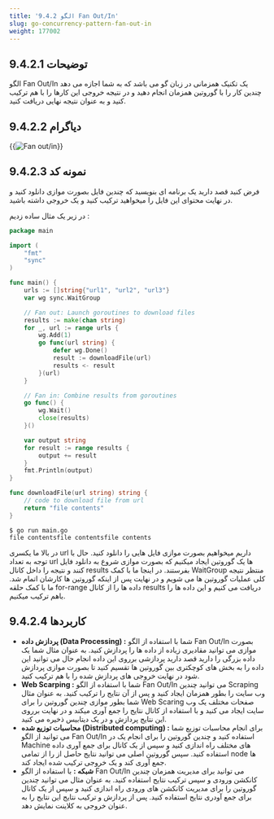 ```yaml
---
title: '9.4.2 الگو Fan Out/In'
slug: go-concurrency-pattern-fan-out-in
weight: 177002
---
```


## 9.4.2.1 توضیحات

الگو Fan Out/In یک تکنیک همزمانی در زبان گو می باشد که به شما اجازه می دهد چندین کار را با گوروتین همزمان انجام دهید و در نتیجه خروجی این کارها را با هم ترکیب کنید و به عنوان نتیجه نهایی دریافت کنید.


## 9.4.2.2 دیاگرام

{{<img url="#" image="../../assets/img/content/chapter9/concurrent/1.png" alt="Fan out/in">}}

## 9.4.2.3 نمونه کد

فرض کنید قصد دارید یک برنامه ای بنویسید که چندین فایل بصورت موازی دانلود کنید و در نهایت محتوای این فایل را میخواهید ترکیب کنید و یک خروجی داشته باشید.

در زیر یک مثال ساده زدیم :

```go
package main

import (
	"fmt"
	"sync"
)

func main() {
	urls := []string{"url1", "url2", "url3"}
	var wg sync.WaitGroup

	// Fan out: Launch goroutines to download files
	results := make(chan string)
	for _, url := range urls {
		wg.Add(1)
		go func(url string) {
			defer wg.Done()
			result := downloadFile(url)
			results <- result
		}(url)
	}

	// Fan in: Combine results from goroutines
	go func() {
		wg.Wait()
		close(results)
	}()

	var output string
	for result := range results {
		output += result
	}
	fmt.Println(output)
}

func downloadFile(url string) string {
	// code to download file from url
	return "file contents"
}
```

```shell
$ go run main.go
file contentsfile contentsfile contents
```

در بالا ما یکسری url داریم میخواهیم بصورت موازی فایل هایی را دانلود کنید. حال با توجه به تعداد url ها یک گوروتین ایجاد میکنیم که بصورت موازی شروع به دانلود فایل کنند و نتیجه را داخل کانال results بفرستند. در اینجا ما با کمک WaitGroup منتظر نتیجه کلی عملیات گوروتین ها می شویم و در نهایت پس از اینکه گوروتین ها کارشان اتمام شد. ما با کمک حلقه for-range داده ها را از کانال results دریافت می کنیم و این داده ها را باهم ترکیب میکنیم.

## 9.4.2.4 کاربردها

- **پردازش داده (Data Processing) :** شما با استفاده از الگو Fan Out/In بصورت موازی می توانید مقادیری زیاده از داده ها را پردازش کنید. به عنوان مثال شما یک داده بزرگی را دارید قصد دارید پردازشی برروی این داده انجام حال می توانید این داده را به بخش های کوچکتری بین گوروتین ها تقسیم کنید تا بصورت موازی پردازش شود در نهایت خروجی های پردازش شده را با هم ترکیب کنید.
- **Web Scarping :** شما با استفاده از الگو Fan Out/In می توانید چندین Scraping وب سایت را بطور همزمان ایجاد کنید و پس از آن نتایج را ترکیب کنید. به عنوان مثال شما بطور موازی چندین گوروتین را برای Web Scaring صفحات مختلف یک وب سایت ایجاد می کنید و با استفاده از کانال نتایج را جمع آوری میکند و در نهایت برروی این نتایج پردازش و در یک دیتابیس ذخیره می کنید.
- **محاسبات توزیع شده (Distributed computing) :** برای انجام محاسبات توزیع شما می توانید از الگو Fan Out/In استفاده کنید و چندین گوروتین را برای انجام یک در Machine های مختلف راه اندازی کنید و سپس از یک کانال برای جمع آوری داده استفاده کنید. سپس گوروتین اصلی می توانید نتایج حاصل از را از تمامی node ها جمع آوری کند و یک خروجی ترکیب شده ایجاد کند.
- **شبکه :** با استفاده از الگو Fan Out/In می توانید برای مدیریت همزمان چندین کانکشن ورودی و سپس ترکیب نتایج استفاده کنید. به عنوان مثال می توانید چندین گوروتین را برای مدیریت کانکشن های ورودی راه اندازی کنید و سپس از یک کانال برای جمع آودری نتایج استفاده کنید. پس از پردازش و ترکیب نتایج این نتایج را به عنوان خروجی به کلاینت نمایش دهد.